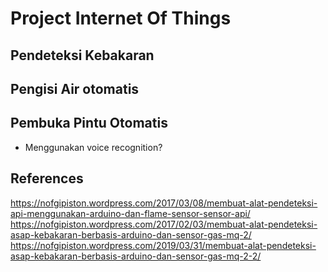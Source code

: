 # Project Internet Of Things

## Pendeteksi Kebakaran
## Pengisi Air otomatis
## Pembuka Pintu Otomatis

- Menggunakan voice recognition?


## References

https://nofgipiston.wordpress.com/2017/03/08/membuat-alat-pendeteksi-api-menggunakan-arduino-dan-flame-sensor-sensor-api/
https://nofgipiston.wordpress.com/2017/02/03/membuat-alat-pendeteksi-asap-kebakaran-berbasis-arduino-dan-sensor-gas-mq-2/
https://nofgipiston.wordpress.com/2019/03/31/membuat-alat-pendeteksi-asap-kebakaran-berbasis-arduino-dan-sensor-gas-mq-2-2/

